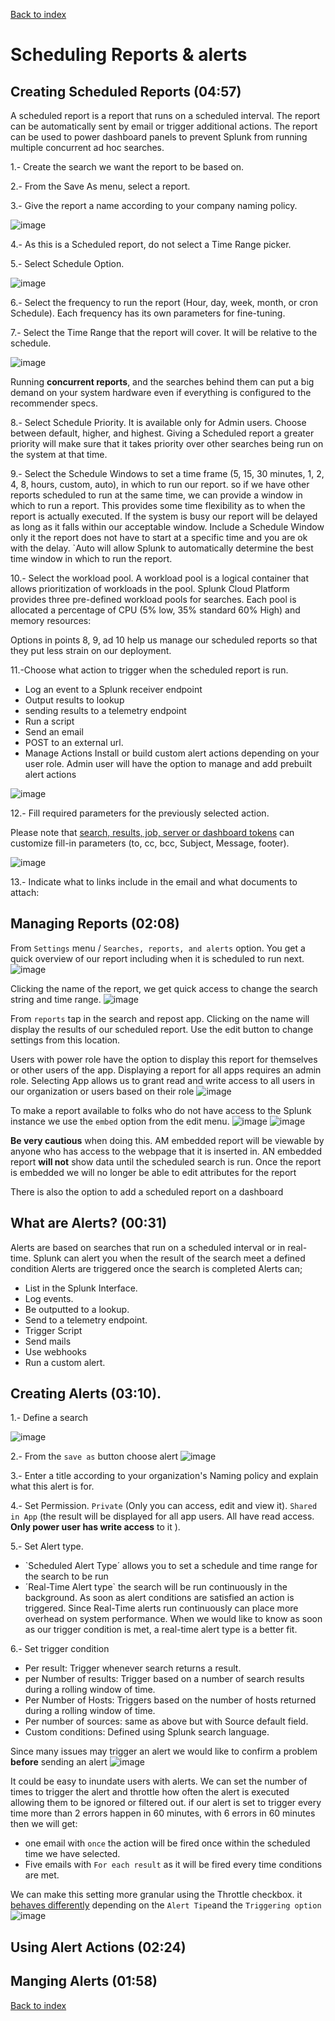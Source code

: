 [Back to index](README.md)
# Scheduling Reports & alerts
## Creating Scheduled Reports (04:57)
A scheduled report is a report that runs on a scheduled interval. 
The report can be automatically sent by email or trigger additional actions.
The report can be used to power dashboard panels to prevent Splunk from running multiple concurrent ad hoc searches.

1.- Create the search we want the report to be based on.

2.- From the Save As menu, select a report.

3.- Give the report a name according to your company naming policy.

![image](https://github.com/luismiguelcasadodiaz/splunk/assets/19540140/f9031323-9b2b-4b89-83d5-e439e6d5ed40)

4.- As this is a Scheduled report, do not select a Time Range picker.

5.- Select Schedule Option.


![image](https://github.com/luismiguelcasadodiaz/splunk/assets/19540140/901f76c2-27ac-4fa5-b00c-2e24bfc2f731)

6.- Select the frequency to run the report (Hour, day, week, month,  or cron Schedule). Each frequency has its own parameters for fine-tuning.

7.- Select the Time Range that the report will cover. It will be relative to the schedule.

![image](https://github.com/luismiguelcasadodiaz/splunk/assets/19540140/4aa3ed6d-7fc5-45f9-94b8-16d48b492a7a)


Running **concurrent reports**, and the searches behind them can put a big demand on your system hardware even if everything is configured to the recommender specs.

8.- Select Schedule Priority. It is available only for Admin users. Choose between default, higher, and highest. Giving a Scheduled report a greater priority will make sure that it takes priority over other searches being run on the system at that time.

9.-  Select the Schedule Windows to set a time frame (5, 15, 30 minutes, 1, 2, 4, 8, hours, custom, auto),  in which to run our report. so if we have other reports scheduled to run at the same time, we can provide a window in which to run a report. This provides some time flexibility as to when the report is actually executed. If the system is busy our report will be delayed as long as it falls within our acceptable window. Include a Schedule Window only it the report does not have to start at a specific time and you are ok with the delay. `Auto will allow Splunk to automatically determine the best time window in which to run the report.

10.- Select the workload pool. A workload pool is a logical container that allows prioritization of workloads in the pool. Splunk Cloud Platform provides three pre-defined workload pools for searches. Each pool is allocated a percentage of CPU (5% low, 35% standard 60% High) and memory resources:

Options in points 8, 9, ad 10 help us manage our scheduled reports so that they put less strain on our deployment.


11.-Choose what action to trigger when the scheduled report is run.
  -  Log an event to a Splunk receiver endpoint
  -  Output results to lookup
  -  sending results to a telemetry endpoint
  -  Run a script
  -  Send an email
  -  POST to an external url.
  -  Manage Actions Install or build custom alert actions depending on your user role. Admin user will have the option to manage and add prebuilt alert actions
 
  ![image](https://github.com/luismiguelcasadodiaz/splunk/assets/19540140/a3532994-f53e-4f0d-8e08-a141c5dd09f6)

12.- Fill required parameters for the previously selected action.

Please note that [search, results, job,  server or dashboard tokens](https://docs.splunk.com/Documentation/Splunk/latest/Alert/EmailNotificationTokens) can customize fill-in parameters (to, cc, bcc, Subject, Message, footer).

![image](https://github.com/luismiguelcasadodiaz/splunk/assets/19540140/10878bc6-4dd7-4387-b578-4d5d3373b77e)

13.- Indicate what to links include in the email and what documents to attach:


## Managing Reports (02:08)
From `Settings` menu / `Searches, reports, and alerts` option. You get a quick overview of our report including when it is scheduled to run next. 
![image](https://github.com/luismiguelcasadodiaz/splunk/assets/19540140/9b3a2e29-8c26-4d48-b67c-1386d2edf714)

Clicking the name of the report, we get quick access to change the search string and time range.
![image](https://github.com/luismiguelcasadodiaz/splunk/assets/19540140/1e01ae7d-5a07-4054-88ff-ed6754377763)



From `reports` tap in the search and repost app. Clicking on the name  will display the results of our scheduled report. Use the edit button to change settings from this location. 

Users with power role have the option to display this report for themselves  or other users of the app. Displaying a report for all apps requires an admin role.
Selecting App allows us to grant read and write access to all users in our organization or users based on their role
![image](https://github.com/luismiguelcasadodiaz/splunk/assets/19540140/721280a2-6461-4907-8163-fc59be28156b)

To make a report available to folks who do not have access to the Splunk instance  we use the `embed` option from the edit menu.
![image](https://github.com/luismiguelcasadodiaz/splunk/assets/19540140/c2f1a4b6-9b36-49a0-88e2-4f40148fefa3)
![image](https://github.com/luismiguelcasadodiaz/splunk/assets/19540140/9c0a64be-cf1e-40d9-bba9-cc78a3b257c8)

**Be very cautious** when doing this. AM embedded report will be viewable by anyone who has access to the webpage that it is inserted in.
AN embedded report **will not** show data until the scheduled search is run.
Once the report is embedded we will no longer be able to edit attributes for the report

There is also the option to add a scheduled report on a dashboard



## What are Alerts? (00:31)
Alerts are based on searches that run on a scheduled interval or in real-time. Splunk can alert you when the result of the search meet a defined condition
Alerts are triggered once the search is completed
Alerts can;
  - List in the Splunk Interface.
  - Log events.
  - Be outputted to a lookup.
  - Send to a telemetry endpoint.
  - Trigger Script
  - Send mails
  - Use webhooks
  - Run a custom alert.


## Creating Alerts (03:10).
1.- Define a search

![image](https://github.com/luismiguelcasadodiaz/splunk/assets/19540140/3795be0e-f7f7-477d-8f4d-ecd241076120)

2.- From the `save as` button choose alert
![image](https://github.com/luismiguelcasadodiaz/splunk/assets/19540140/bd8d9b9b-8805-4619-934b-1ec6368fa4f1)

3.- Enter a title according to your organization's Naming policy and explain what this alert is for.

4.- Set Permission. `Private` (Only you can access, edit and view it). `Shared in App` (the result will be displayed for all app users. All have read access. **Only power user has write access** to it ).

5.- Set Alert type. 
  - `Scheduled Alert Type´ allows you to set a schedule and time range for the search to be run
  - ´Real-Time Alert type` the search will be run continuously in the background. As soon as alert conditions are satisfied an action is triggered. Since Real-Time alerts run continuously can place more overhead on system performance. When we would like to know as soon as our trigger condition is met, a real-time alert type is a better fit.

6.- Set trigger condition 
  - Per result: Trigger whenever search returns a result.
  - per Number of results: Trigger based on a number of search results during a rolling window of time.
  - Per Number of Hosts: Triggers based on the number of hosts returned during a rolling window of time.
  - Per number of sources: same as above but with Source default field.
  - Custom conditions: Defined using Splunk search language.

Since many issues may trigger an alert we would like to confirm a problem **before** sending an alert
![image](https://github.com/luismiguelcasadodiaz/splunk/assets/19540140/0c367172-0a57-4ba7-99bc-2847386662ed)

It could be easy to inundate users with alerts. We can set the number of times to trigger the alert and throttle how often the alert is executed allowing them to be ignored or filtered out.
if our alert is set to trigger every time more than 2 errors happen in 60 minutes, with 6 errors in 60 minutes then we will get:
- one email with `once` the action will be fired once within the scheduled time we have selected.
- Five emails with  `For each result` as it will be fired  every time conditions are met.

We can make this setting more granular using the Throttle checkbox. it [behaves differently](https://docs.splunk.com/Documentation/Splunk/9.1.0/Alert/ThrottleAlerts) depending on the `Alert Tipe`and the `Triggering option` 
![image](https://github.com/luismiguelcasadodiaz/splunk/assets/19540140/56587410-c5e0-409c-b01a-e0cef588ac18)


## Using Alert Actions (02:24)
## Manging Alerts (01:58)
[Back to index](README.md)
